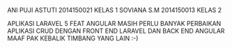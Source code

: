 ANI PUJI ASTUTI 2014150021 KELAS 1
SOVIANA S.M 2014150013 KELAS 2

APLIKASI LARAVEL 5 FEAT ANGULAR 
MASIH PERLU BANYAK PERBAIKAN 
APLIKASI CRUD DENGAN FRONT END LARAVEL DAN BACK END ANGULAR 
MAAF PAK KEBALIK TIMBANG YANG LAIN :-)
